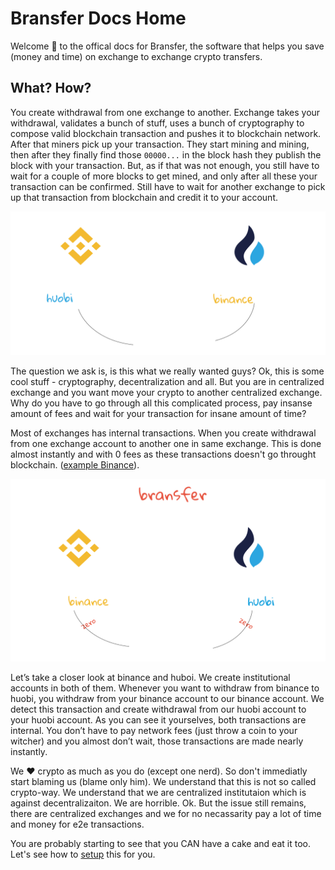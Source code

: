 # Bransfer Docs Home

Welcome 👋 to the offical docs for Bransfer, the software that helps you save (money and time) on exchange to exchange crypto transfers.

## What? How?

You create withdrawal from one exchange to another. Exchange takes your withdrawal, validates a bunch of stuff, uses a bunch of cryptography to compose valid blockchain transaction and pushes it to blockchain network. After that miners pick up your transaction. They start mining and mining, then after they finally find those `00000...` in the block hash they publish the block with your transaction.  But, as if that was not enough, you still have to wait for a couple of more blocks to get mined, and only after all these your transaction can be confirmed. Still have to wait for another exchange to pick up that transaction from blockchain and credit it to your account.

![Standard withdrawal](/assets/standard_withdrawal.png)


The question we ask is, is this what we really wanted guys? Ok, this is some cool stuff - cryptography, decentralization and all. But you are in centralized exchange and you want move your crypto to another centralized exchange. Why do you have to go through all this complicated process, pay insanse amount of fees and wait for your transaction for insane amount of time? 

Most of exchanges has internal transactions. When you create withdrawal from one exchange account to another one in same exchange. This is done almost instantly and with 0 fees as these transactions doesn't go throught blockchain. ([example Binance](https://www.binance.com/en/support/articles/360037037312-How-to-Make-Internal-Transfer-within-Binance)). 

![Bransfer withdrawal](/assets/bransfer_withdrawal.png)

Let’s take a closer look at binance and huboi. We create institutional accounts in both of them. Whenever you want to withdraw from binance to huobi, you withdraw from your binance account to our binance account. We detect this transaction and create withdrawal from our huobi account to your huobi account. As you can see it yourselves, both transactions are internal. You don’t have to pay network fees (just throw a coin to your witcher) and you almost don’t wait, those transactions are made nearly instantly. 

We ❤️ crypto as much as you do (except one nerd). So don't immediatly start blaming us (blame only him). We understand that this is not so called crypto-way. We understand that we are centralized institutaion which is against decentralizaiton. We are horrible. Ok. But the issue still remains, there are centralized exchanges and we for no necassarity pay a lot of time and money for e2e transactions.

You are probably starting to see that you CAN have a cake and eat it too. Let's see how to [setup](./Setup.md) this for you.
